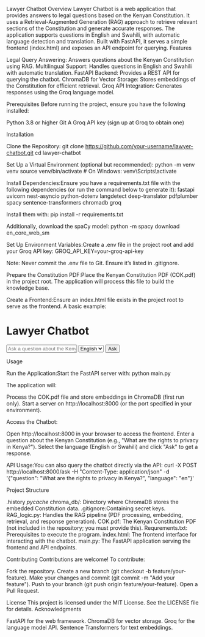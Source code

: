 Lawyer Chatbot
Overview
Lawyer Chatbot is a web application that provides answers to legal questions based on the Kenyan Constitution. It uses a Retrieval-Augmented Generation (RAG) approach to retrieve relevant sections of the Constitution and generate accurate responses. The application supports questions in English and Swahili, with automatic language detection and translation. Built with FastAPI, it serves a simple frontend (index.html) and exposes an API endpoint for querying.
Features

Legal Query Answering: Answers questions about the Kenyan Constitution using RAG.
Multilingual Support: Handles questions in English and Swahili with automatic translation.
FastAPI Backend: Provides a REST API for querying the chatbot.
ChromaDB for Vector Storage: Stores embeddings of the Constitution for efficient retrieval.
Groq API Integration: Generates responses using the Groq language model.

Prerequisites
Before running the project, ensure you have the following installed:

Python 3.8 or higher
Git
A Groq API key (sign up at Groq to obtain one)

Installation

Clone the Repository:
git clone https://github.com/your-username/lawyer-chatbot.git
cd lawyer-chatbot


Set Up a Virtual Environment (optional but recommended):
python -m venv venv
source venv/bin/activate  # On Windows: venv\Scripts\activate


Install Dependencies:Ensure you have a requirements.txt file with the following dependencies (or run the command below to generate it):
fastapi
uvicorn
nest-asyncio
python-dotenv
langdetect
deep-translator
pdfplumber
spacy
sentence-transformers
chromadb
groq

Install them with:
pip install -r requirements.txt

Additionally, download the spaCy model:
python -m spacy download en_core_web_sm


Set Up Environment Variables:Create a .env file in the project root and add your Groq API key:
GROQ_API_KEY=your-groq-api-key

Note: Never commit the .env file to Git. Ensure it’s listed in .gitignore.

Prepare the Constitution PDF:Place the Kenyan Constitution PDF (COK.pdf) in the project root. The application will process this file to build the knowledge base.

Create a Frontend:Ensure an index.html file exists in the project root to serve as the frontend. A basic example:
<!DOCTYPE html>
<html lang="en">
<head>
    <meta charset="UTF-8">
    <meta name="viewport" content="width=device-width, initial-scale=1.0">
    <title>Lawyer Chatbot</title>
</head>
<body>
    <h1>Lawyer Chatbot</h1>
    <input type="text" id="question" placeholder="Ask a question about the Kenyan Constitution">
    <select id="language">
        <option value="en">English</option>
        <option value="sw">Swahili</option>
    </select>
    <button onclick="askQuestion()">Ask</button>
    <p id="answer"></p>
    <script>
        async function askQuestion() {
            const question = document.getElementById("question").value;
            const language = document.getElementById("language").value;
            const response = await fetch("/ask", {
                method: "POST",
                headers: { "Content-Type": "application/json" },
                body: JSON.stringify({ question, language })
            });
            const data = await response.json();
            document.getElementById("answer").innerText = data.answer;
        }
    </script>
</body>
</html>



Usage

Run the Application:Start the FastAPI server with:
python main.py

The application will:

Process the COK.pdf file and store embeddings in ChromaDB (first run only).
Start a server on http://localhost:8000 (or the port specified in your environment).


Access the Chatbot:

Open http://localhost:8000 in your browser to access the frontend.
Enter a question about the Kenyan Constitution (e.g., "What are the rights to privacy in Kenya?").
Select the language (English or Swahili) and click "Ask" to get a response.


API Usage:You can also query the chatbot directly via the API:
curl -X POST http://localhost:8000/ask -H "Content-Type: application/json" -d '{"question": "What are the rights to privacy in Kenya?", "language": "en"}'



Project Structure

.history
_pycache_
chroma_db/: Directory where ChromaDB stores the embedded Constitution data.
.gitignore:Containing secret keys.
RAG_logic.py: Handles the RAG pipeline (PDF processing, embedding, retrieval, and response generation).
COK.pdf: The Kenyan Constitution PDF (not included in the repository; you must provide this).
Requrements.txt: Prerequisites to execute the program.
index.html: The frontend interface for interacting with the chatbot.
main.py: The FastAPI application serving the frontend and API endpoints.


Contributing
Contributions are welcome! To contribute:

Fork the repository.
Create a new branch (git checkout -b feature/your-feature).
Make your changes and commit (git commit -m "Add your feature").
Push to your branch (git push origin feature/your-feature).
Open a Pull Request.

License
This project is licensed under the MIT License. See the LICENSE file for details.
Acknowledgments

FastAPI for the web framework.
ChromaDB for vector storage.
Groq for the language model API.
Sentence Transformers for text embeddings.

